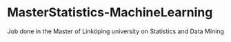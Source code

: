 # MasterStatistics-MachineLearning
Job done in the  Master of Linköping university on Statistics and Data Mining
